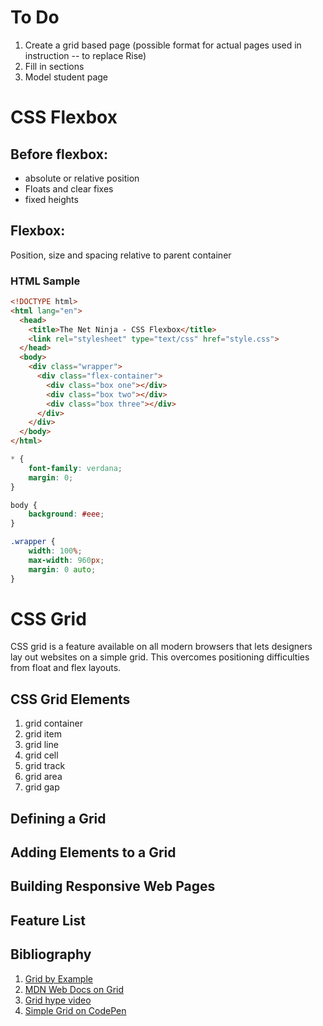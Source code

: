# To Do
1. Create a grid based page (possible format for actual pages used in instruction -- to replace Rise)
2. Fill in sections
3. Model student page

# CSS Flexbox
## Before flexbox:
* absolute or relative position
* Floats and clear fixes
* fixed heights

## Flexbox:
Position, size and spacing relative to parent container

### HTML Sample
```html
<!DOCTYPE html>
<html lang="en">
  <head>
    <title>The Net Ninja - CSS Flexbox</title>
    <link rel="stylesheet" type="text/css" href="style.css">
  </head>
  <body>
    <div class="wrapper">
      <div class="flex-container">
        <div class="box one"></div>
        <div class="box two"></div>
        <div class="box three"></div>
      </div>
    </div>
  </body>
</html>
```

```css
* {
    font-family: verdana;
    margin: 0;
}

body {
    background: #eee;
}

.wrapper {
    width: 100%;
    max-width: 960px;
    margin: 0 auto;
}
```

# CSS Grid
CSS grid is a feature available on all modern browsers that lets designers lay out websites on a simple grid. This overcomes positioning difficulties from float and flex layouts. 

## CSS Grid Elements
1. grid container
2. grid item
3. grid line
4. grid cell
5. grid track
6. grid area
7. grid gap
## Defining a Grid

## Adding Elements to a Grid

## Building Responsive Web Pages

## Feature List

## Bibliography
1. [Grid by Example](https://gridbyexample.com/)
2. [MDN Web Docs on Grid](https://developer.mozilla.org/en-US/docs/Web/CSS/grid)
3. [Grid hype video](https://youtu.be/7kVeCqQCxlk)
4. [Simple Grid on CodePen](https://codepen.io/mor10/pen/NjeqyX)